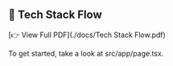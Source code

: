
## 📄 Tech Stack Flow

[👉 View Full PDF](./docs/Tech Stack Flow.pdf)


To get started, take a look at src/app/page.tsx.
